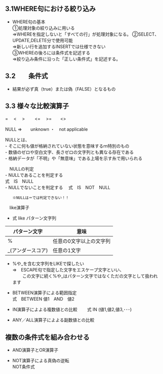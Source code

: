 ##  3.1WHERE句における絞り込み


 - WHERE句の基本   
       ①処理対象の絞り込みに用いる  
          ⇒WHEREを指定しないと「すべての行」が処理対象になる。
       ②SELECT、UPDATE,DELETE分で使用可能  
          ⇒新しい行を追加するINSERTでは仕様できない  
       ③WHEREの後ろには条件式を記述する  
          ⇒絞り込み条件に沿った「正しい条件式」を記述する。  


##  3.2　　条件式
 - 結果が必ず真（true）または偽（FALSE）となるもの


##    3.3 様々な比較演算子

  =　  <　  >　　  <= 　>=　　<>

  NULL    ⇒　　unknown  ・　not applicable

  NULLとは、  
    - そこに何も値が格納されていない状態を意味するｍ特別のもの  
    - 数値のゼロや空白文字、長さゼロの文字列とも異なる存在である  
    - 格納データが「不明」や「無意味」である上場を示す糸で用いられる

　NULLの判定  
    - NULLであることを判定する  
      式　IS　NULL  
    - NULLでないことを判定する
    　式　IS　NOT　NULL

    　　※NULLは＝では判定できない！！

　like演算子   
   -  式 like パターン文字列
  

| パターン文字 | 意味 |
| -- | -- |
| % | 任意の0文字以上の文字列 |
| _(アンダースコア) | 任意の1文字 |
  
    

   - %や_を含む文字列をLIKEで探したい  
     ⇒　ESCAPE句で指定した文字をエスケープ文字といい、  
    　　 この文字に続く%や_はパターン文字ではなくただの文字として扱われます
  
  
  
  -  BETWEEN演算子による範囲指定  
     式　BETWEEN 値1　AND　値2

  -  IN演算子によよる複数値との比較
  　　式 IN (値1,値2,値3,･･･)

  -  ANY／ALL演算子によよる副数値との比較


  ##  複数の条件式を組み合わせる

   - AND演算子とOR演算子

   - NOT演算子による真偽の逆転  
     NOT条件式


     

   　
　　

　

          
